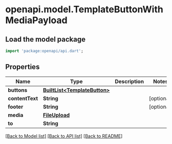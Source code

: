 # openapi.model.TemplateButtonWithMediaPayload

## Load the model package
```dart
import 'package:openapi/api.dart';
```

## Properties
Name | Type | Description | Notes
------------ | ------------- | ------------- | -------------
**buttons** | [**BuiltList&lt;TemplateButton&gt;**](TemplateButton.md) |  | 
**contentText** | **String** |  | [optional] 
**footer** | **String** |  | [optional] 
**media** | [**FileUpload**](FileUpload.md) |  | 
**to** | **String** |  | 

[[Back to Model list]](../README.md#documentation-for-models) [[Back to API list]](../README.md#documentation-for-api-endpoints) [[Back to README]](../README.md)



